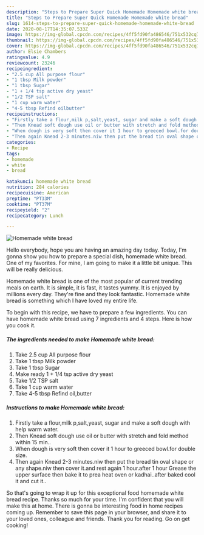 ```yaml
---
description: "Steps to Prepare Super Quick Homemade Homemade white bread"
title: "Steps to Prepare Super Quick Homemade Homemade white bread"
slug: 1614-steps-to-prepare-super-quick-homemade-homemade-white-bread
date: 2020-08-17T14:35:07.533Z
image: https://img-global.cpcdn.com/recipes/4ff5fd90fa486546/751x532cq70/homemade-white-bread-recipe-main-photo.jpg
thumbnail: https://img-global.cpcdn.com/recipes/4ff5fd90fa486546/751x532cq70/homemade-white-bread-recipe-main-photo.jpg
cover: https://img-global.cpcdn.com/recipes/4ff5fd90fa486546/751x532cq70/homemade-white-bread-recipe-main-photo.jpg
author: Elsie Chambers
ratingvalue: 4.9
reviewcount: 23246
recipeingredient:
- "2.5 cup All purpose flour"
- "1 tbsp Milk powder"
- "1 tbsp Sugar"
- "1 + 1/4 tsp active dry yeast"
- "1/2 TSP salt"
- "1 cup warm water"
- "4-5 tbsp Refind oilbutter"
recipeinstructions:
- "Firstly take a flour,milk p,salt,yeast, sugar and make a soft dough with help warm water."
- "Then Knead soft dough use oil or butter with stretch and fold method within 15 min.."
- "When dough is very soft then cover it 1 hour to greeced bowl.for double size."
- "Then again Knead 2-3 minutes.niw then put the bread tin oval shape or any shape.niw then cover it.and rest again 1 hour.after 1 hour Grease the upper surface then bake it to prea heat oven or kadhai..after baked cool it and cut it.."
categories:
- Recipe
tags:
- homemade
- white
- bread

katakunci: homemade white bread 
nutrition: 284 calories
recipecuisine: American
preptime: "PT33M"
cooktime: "PT37M"
recipeyield: "2"
recipecategory: Lunch

---
```



![Homemade white bread](https://img-global.cpcdn.com/recipes/4ff5fd90fa486546/751x532cq70/homemade-white-bread-recipe-main-photo.jpg)

Hello everybody, hope you are having an amazing day today. Today, I'm gonna show you how to prepare a special dish, homemade white bread. One of my favorites. For mine, I am going to make it a little bit unique. This will be really delicious.

Homemade white bread is one of the most popular of current trending meals on earth. It is simple, it is fast, it tastes yummy. It is enjoyed by millions every day. They're fine and they look fantastic. Homemade white bread is something which I have loved my entire life.




To begin with this recipe, we have to prepare a few ingredients. You can have homemade white bread using 7 ingredients and 4 steps. Here is how you cook it.

<!--inarticleads1-->

##### The ingredients needed to make Homemade white bread:

1. Take 2.5 cup All purpose flour
1. Take 1 tbsp Milk powder
1. Take 1 tbsp Sugar
1. Make ready 1 + 1/4 tsp active dry yeast
1. Take 1/2 TSP salt
1. Take 1 cup warm water
1. Take 4-5 tbsp Refind oil,butter




<!--inarticleads2-->

##### Instructions to make Homemade white bread:

1. Firstly take a flour,milk p,salt,yeast, sugar and make a soft dough with help warm water.
1. Then Knead soft dough use oil or butter with stretch and fold method within 15 min..
1. When dough is very soft then cover it 1 hour to greeced bowl.for double size.
1. Then again Knead 2-3 minutes.niw then put the bread tin oval shape or any shape.niw then cover it.and rest again 1 hour.after 1 hour Grease the upper surface then bake it to prea heat oven or kadhai..after baked cool it and cut it..




So that's going to wrap it up for this exceptional food homemade white bread recipe. Thanks so much for your time. I'm confident that you will make this at home. There is gonna be interesting food in home recipes coming up. Remember to save this page in your browser, and share it to your loved ones, colleague and friends. Thank you for reading. Go on get cooking!
